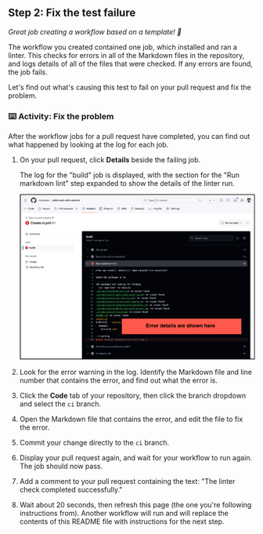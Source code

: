 ## Step 2: Fix the test failure

_Great job creating a workflow based on a template! :tada:_

The workflow you created contained one job, which installed and ran a linter. This checks for errors in all of the Markdown files in the repository, and logs details of all of the files that were checked. If any errors are found, the job fails.

Let's find out what's causing this test to fail on your pull request and fix the problem.

### :keyboard: Activity: Fix the problem

After the workflow jobs for a pull request have completed, you can find out what happened by looking at the log for each job.

1. On your pull request, click **Details** beside the failing job.

   The log for the "build" job is displayed, with the section for the "Run markdown lint" step expanded to show the details of the linter run.

   <img alt="Screenshot of the merge box in a pull request with a failing check highlighted." src="../../images/log-file-errors.png" width="800">

1. Look for the error warning in the log. Identify the Markdown file and line number that contains the error, and find out what the error is.
1. Click the **Code** tab of your repository, then click the branch dropdown and select the `ci` branch.
1. Open the Markdown file that contains the error, and edit the file to fix the error.
1. Commit your change directly to the `ci` branch.
1. Display your pull request again, and wait for your workflow to run again. The job should now pass.
1. Add a comment to your pull request containing the text: "The linter check completed successfully."
1. Wait about 20 seconds, then refresh this page (the one you're following instructions from). Another workflow will run and will replace the contents of this README file with instructions for the next step.
